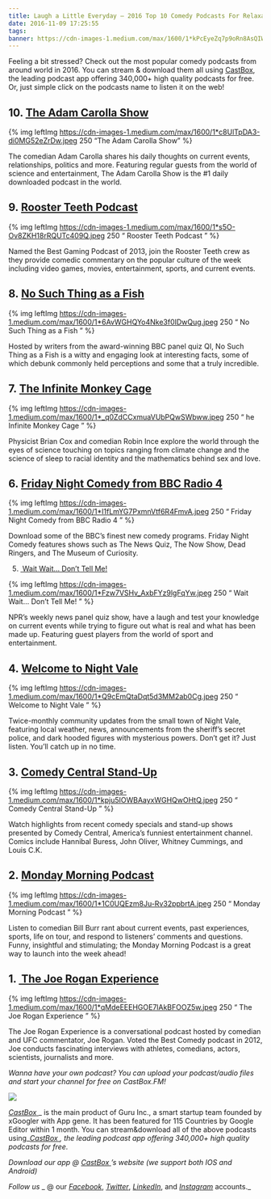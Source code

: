 ```yaml
---
title: Laugh a Little Everyday — 2016 Top 10 Comedy Podcasts For Relaxation
date: 2016-11-09 17:25:55
tags: 
banner: https://cdn-images-1.medium.com/max/1600/1*kPcEyeZq7p9oRn8AsQIWFQ.jpeg
---
```


Feeling a bit stressed? Check out the most popular comedy podcasts from around world in 2016\. You can stream & download them all using [CastBox](http://castbox.fm/), the leading podcast app offering 340,000+ high quality podcasts for free. Or, just simple click on the podcasts name to listen it on the web!

## 10. [The Adam Carolla Show ](http://castbox.fm/app/castbox/feed/a12658e12addca0aaa84d9d01cbae9741c9590e3)

{% img leftImg https://cdn-images-1.medium.com/max/1600/1*c8UlTpDA3-di0MG52eZrDw.jpeg 250  “The Adam Carolla Show” %}


The comedian Adam Carolla shares his daily thoughts on current events, relationships, politics and more. Featuring regular guests from the world of science and entertainment, The Adam Carolla Show is the #1 daily downloaded podcast in the world.

## 9. [Rooster Teeth Podcast ](http://castbox.fm/app/castbox/feed/7b69ddf5c34b938e3c1c9f06ad7b7da0bb1349f4)

{% img leftImg https://cdn-images-1.medium.com/max/1600/1*s5O-Ov8ZKH18rRQUTc409Q.jpeg 250  “ Rooster Teeth Podcast ”  %}

Named the Best Gaming Podcast of 2013, join the Rooster Teeth crew as they provide comedic commentary on the popular culture of the week including video games, movies, entertainment, sports, and current events.

## 8. [No Such Thing as a Fish ](http://castbox.fm/app/castbox/feed/4753f9247122b21a93632fb6dc082990f6bd19e4)

{% img leftImg https://cdn-images-1.medium.com/max/1600/1*6AvWGHQYo4Nke3f0IDwQug.jpeg 250  “ No Such Thing as a Fish ”  %}

Hosted by writers from the award-winning BBC panel quiz QI, No Such Thing as a Fish is a witty and engaging look at interesting facts, some of which debunk commonly held perceptions and some that a truly incredible.

## 7. [The Infinite Monkey Cage ](http://castbox.fm/app/castbox/feed/32c91e4141d3c09b93fe1f6b02086e98e542a5cf)

{% img leftImg https://cdn-images-1.medium.com/max/1600/1*_q0ZdCCxmuaVUbPQwSWbww.jpeg 250  “ he Infinite Monkey Cage  ”  %}

Physicist Brian Cox and comedian Robin Ince explore the world through the eyes of science touching on topics ranging from climate change and the science of sleep to racial identity and the mathematics behind sex and love.

## 6. [Friday Night Comedy from BBC Radio 4 ](http://castbox.fm/app/castbox/feed/73e87f0ec55c69e6cdfda5e4d635bebcfb73234b)

{% img leftImg https://cdn-images-1.medium.com/max/1600/1*I1fLmYG7PxmnVtf6R4FmvA.jpeg 250  “ Friday Night Comedy from BBC Radio 4 ”  %}

Download some of the BBC’s finest new comedy programs. Friday Night Comedy features shows such as The News Quiz, The Now Show, Dead Ringers, and The Museum of Curiosity.

5. [ Wait Wait… Don’t Tell Me! ](http://castbox.fm/app/castbox/feed/430f4e8b024c9989838c1126c6a9191f5b3088d9)

{% img leftImg https://cdn-images-1.medium.com/max/1600/1*Fzw7VSHv_AxbFYz9lgFqYw.jpeg 250  “ Wait Wait… Don’t Tell Me! ”  %}

NPR’s weekly news panel quiz show, have a laugh and test your knowledge on current events while trying to figure out what is real and what has been made up. Featuring guest players from the world of sport and entertainment.

## 4. [Welcome to Night Vale ](http://castbox.fm/app/castbox/feed/3f9e2f0fa754ba592daaea4915fe3f062ea24e1c)

{% img leftImg https://cdn-images-1.medium.com/max/1600/1*Q9cEmQtaDqt5d3MM2ab0Cg.jpeg 250  “ Welcome to Night Vale ”  %}

Twice-monthly community updates from the small town of Night Vale, featuring local weather, news, announcements from the sheriff’s secret police, and dark hooded figures with mysterious powers. Don’t get it? Just listen. You’ll catch up in no time.

## 3. [Comedy Central Stand-Up ](http://castbox.fm/app/castbox/feed/4fd296a2bf9f804fb392570537f8c7eb25651d6a)

{% img leftImg https://cdn-images-1.medium.com/max/1600/1*kpju5IOWBAayxWGHQwOHtQ.jpeg 250  “ Comedy Central Stand-Up ”  %}

Watch highlights from recent comedy specials and stand-up shows presented by Comedy Central, America’s funniest entertainment channel. Comics include Hannibal Buress, John Oliver, Whitney Cummings, and Louis C.K.

## 2. [Monday Morning Podcast ](http://castbox.fm/app/castbox/feed/b0da8a3018076397f96c3404ed7abe4f8cb9a444)

{% img leftImg https://cdn-images-1.medium.com/max/1600/1*1C0UQEzm8Ju-Rv32ppbrtA.jpeg 250  “ Monday Morning Podcast ”  %}

Listen to comedian Bill Burr rant about current events, past experiences, sports, life on tour, and respond to listeners’ comments and questions. Funny, insightful and stimulating; the Monday Morning Podcast is a great way to launch into the week ahead!

## 1. [ The Joe Rogan Experience ](http://castbox.fm/app/castbox/feed/951e3fe2c9c4288687aad98734185eb352b98bf9)

{% img leftImg https://cdn-images-1.medium.com/max/1600/1*qMdeEEEHGOE7lAkBFOOZ5w.jpeg 250  “ The Joe Rogan Experience ”  %}

The Joe Rogan Experience is a conversational podcast hosted by comedian and UFC commentator, Joe Rogan. Voted the Best Comedy podcast in 2012, Joe conducts fascinating interviews with athletes, comedians, actors, scientists, journalists and more.

_Wanna have your own podcast? You can upload your podcast/audio files and start your channel for free on CastBox.FM!_ 

![](https://cdn-images-1.medium.com/max/1600/1*3EdlgkFGIvQ4iQqH-K8u9Q.png)

[_CastBox_ ](http://castbox.fm/)_ is the main product of Guru Inc., a smart startup team founded by xGoogler with App gene. It has been featured for 115 Countries by Google Editor within 1 month. You can stream&download all of the above podcasts using_[_CastBox_ ](http://castbox.fm/)_, the leading podcast app offering 340,000+ high quality podcasts for free._

_Download our app @ _[_CastBox_ ](http://castbox.fm/)_’s website (we support both IOS and Android)_

_Follow us_ _ @ our _[_Facebook_](https://www.facebook.com/castbox.fm/)_, _[_Twitter_](https://twitter.com/CastBox_FM)_, _[_LinkedIn_](https://www.linkedin.com/company/castbox.fm)_, and _[_Instagram_](https://www.instagram.com/castbox.fm/)_ accounts._